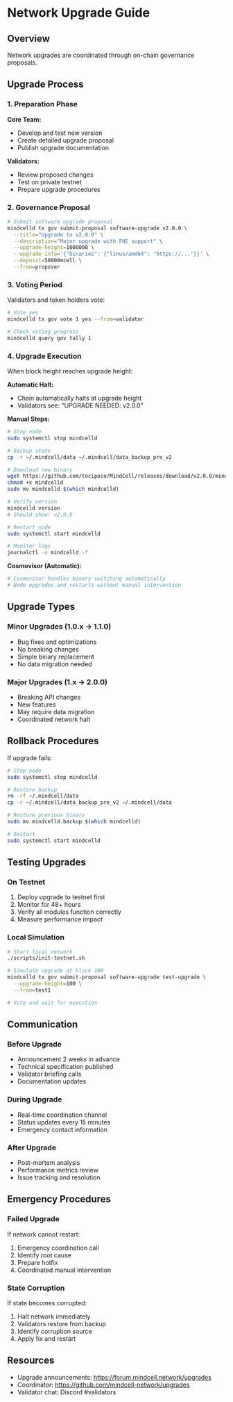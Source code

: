 # Network Upgrade Guide

## Overview

Network upgrades are coordinated through on-chain governance proposals.

## Upgrade Process

### 1. Preparation Phase

**Core Team:**
- Develop and test new version
- Create detailed upgrade proposal
- Publish upgrade documentation

**Validators:**
- Review proposed changes
- Test on private testnet
- Prepare upgrade procedures

### 2. Governance Proposal

```bash
# Submit software upgrade proposal
mindcelld tx gov submit-proposal software-upgrade v2.0.0 \
  --title="Upgrade to v2.0.0" \
  --description="Major upgrade with FHE support" \
  --upgrade-height=1000000 \
  --upgrade-info='{"binaries": {"linux/amd64": "https://..."}}' \
  --deposit=50000mcell \
  --from=proposer
```

### 3. Voting Period

Validators and token holders vote:

```bash
# Vote yes
mindcelld tx gov vote 1 yes --from=validator

# Check voting progress
mindcelld query gov tally 1
```

### 4. Upgrade Execution

When block height reaches upgrade height:

**Automatic Halt:**
- Chain automatically halts at upgrade height
- Validators see: "UPGRADE NEEDED: v2.0.0"

**Manual Steps:**
```bash
# Stop node
sudo systemctl stop mindcelld

# Backup state
cp -r ~/.mindcell/data ~/.mindcell/data_backup_pre_v2

# Download new binary
wget https://github.com/tocipoco/MindCell/releases/download/v2.0.0/mindcelld
chmod +x mindcelld
sudo mv mindcelld $(which mindcelld)

# Verify version
mindcelld version
# Should show: v2.0.0

# Restart node
sudo systemctl start mindcelld

# Monitor logs
journalctl -u mindcelld -f
```

**Cosmovisor (Automatic):**
```bash
# Cosmovisor handles binary switching automatically
# Node upgrades and restarts without manual intervention
```

## Upgrade Types

### Minor Upgrades (1.0.x -> 1.1.0)

- Bug fixes and optimizations
- No breaking changes
- Simple binary replacement
- No data migration needed

### Major Upgrades (1.x -> 2.0.0)

- Breaking API changes
- New features
- May require data migration
- Coordinated network halt

## Rollback Procedures

If upgrade fails:

```bash
# Stop node
sudo systemctl stop mindcelld

# Restore backup
rm -rf ~/.mindcell/data
cp -r ~/.mindcell/data_backup_pre_v2 ~/.mindcell/data

# Restore previous binary
sudo mv mindcelld.backup $(which mindcelld)

# Restart
sudo systemctl start mindcelld
```

## Testing Upgrades

### On Testnet

1. Deploy upgrade to testnet first
2. Monitor for 48+ hours
3. Verify all modules function correctly
4. Measure performance impact

### Local Simulation

```bash
# Start local network
./scripts/init-testnet.sh

# Simulate upgrade at block 100
mindcelld tx gov submit-proposal software-upgrade test-upgrade \
  --upgrade-height=100 \
  --from=test1

# Vote and wait for execution
```

## Communication

### Before Upgrade

- Announcement 2 weeks in advance
- Technical specification published
- Validator briefing calls
- Documentation updates

### During Upgrade

- Real-time coordination channel
- Status updates every 15 minutes
- Emergency contact information

### After Upgrade

- Post-mortem analysis
- Performance metrics review
- Issue tracking and resolution

## Emergency Procedures

### Failed Upgrade

If network cannot restart:

1. Emergency coordination call
2. Identify root cause
3. Prepare hotfix
4. Coordinated manual intervention

### State Corruption

If state becomes corrupted:

1. Halt network immediately
2. Validators restore from backup
3. Identify corruption source
4. Apply fix and restart

## Resources

- Upgrade announcements: https://forum.mindcell.network/upgrades
- Coordinator: https://github.com/mindcell-network/upgrades
- Validator chat: Discord #validators
